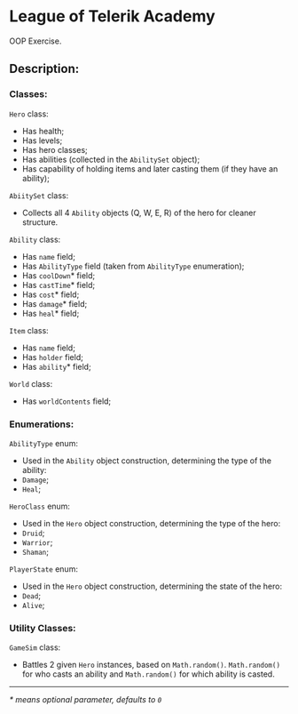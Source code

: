 # League of Telerik Academy

OOP Exercise. 

## Description:

### Classes:

`Hero` class:
 - Has health;
 - Has levels;
 - Has hero classes;
 - Has abilities (collected in the `AbilitySet` object);
 - Has capability of holding items and later casting them (if they have an ability);
 

`AbiitySet` class:
 - Collects all 4 `Ability` objects (Q, W, E, R) of the hero for cleaner structure.
 
 
`Ability` class:
 - Has `name` field;
 - Has `AbilityType` field (taken from `AbilityType` enumeration);
 - Has `coolDown`\* field;
 - Has `castTime`\* field;
 - Has `cost`\* field;
 - Has `damage`\* field;
 - Has `heal`\* field;
 
 
`Item` class:
 - Has `name` field;
 - Has `holder` field;
 - Has `ability`\* field;
 
 
`World` class:
 - Has `worldContents` field;
 

### Enumerations:

`AbilityType` enum:
 - Used in the `Ability` object construction, determining the type of the ability:
  - `Damage`;
  - `Heal`;
  

`HeroClass` enum:
 - Used in the `Hero` object construction, determining the type of the hero:
  - `Druid`;
  - `Warrior`;
  - `Shaman`;


`PlayerState` enum:
 - Used in the `Hero` object construction, determining the state of the hero:
  - `Dead`;
  - `Alive`;
  

### Utility Classes:

`GameSim` class:
 - Battles 2 given `Hero` instances, based on `Math.random()`. `Math.random()` for who casts an ability and `Math.random()` for which ability is casted.
 
 
<hr>

*&ast; means optional parameter, defaults to `0`*
